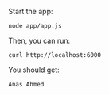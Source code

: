 Start the app:

```shell
node app/app.js
```


Then, you can run:

```
curl http://localhost:6000
```

You should get:

```shell
Anas Ahmed
```

